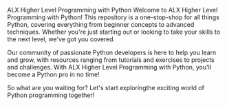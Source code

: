 ALX Higher Level Programming with Python
Welcome to ALX Higher Level Programming with Python! This repository is a one-stop-shop for all things Python, covering everything from beginner concepts to advanced techniques. Whether you're just starting out or looking to take your skills to the next level, we've got you covered.

Our community of passionate Python developers is here to help you learn and grow, with resources ranging from tutorials and exercises to projects and challenges. With ALX Higher Level Programming with Python, you'll become a Python pro in no time!

So what are you waiting for? Let's start exploringthe exciting world of Python programming together!
